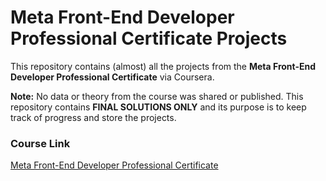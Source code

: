 
# Meta Front-End Developer Professional Certificate Projects

This repository contains (almost) all the projects from the **Meta Front-End Developer Professional Certificate** via Coursera.

**Note:** No data or theory from the course was shared or published. This repository contains **FINAL SOLUTIONS ONLY** and its purpose is to keep track of progress and store the projects.

### Course Link
[Meta Front-End Developer Professional Certificate](https://www.coursera.org/professional-certificates/meta-front-end-developer#courses)
